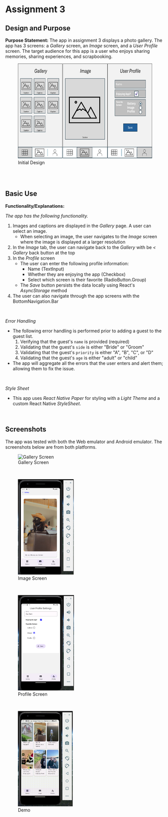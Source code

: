 # Assignment 3

## Design and Purpose

**Purpose Statement:** The app in assignment 3 displays a photo gallery. The app has 3 screens: a *Gallery* screen, an *Image* screen, and a *User Profile* screen. The target audience for this app is a user who enjoys sharing memories, sharing experiences, and scrapbooking.

<figure>
  <img src="imgs/assignment3_00_design.png" alt="Original Design" style="height:300px">
  <figcaption>Initial Design</figcaption>
</figure>
</br>

</br>

## Basic Use

**Functionality/Explanations:**

*The app has the following functionality.*

1. Images and captions are displayed in the *Gallery* page. A user can select an image.
    * When selecting an image, the user navigates to the *Image* screen where the image is displayed at a larger resolution
2. In the *Image* tab, the user can navigate back to the *Gallery* with be *< Gallery* back button at the top
3. In the *Profile* screen
    * The user can enter the following profile information:
        * Name (TextInput)
        * Whether they are enjoying the app (Checkbox)
        * Select which screen is their favorite (RadioButton.Group)
    * The *Save* button persists the data locally using React's *AsyncStorage* method
4. The user can also navigate through the app screens with the BottomNavigation.Bar 

</br>

*Error Handling*

* The following error handling is performed prior to adding a guest to the guest list.
    1. Verifying that the guest's `name` is provided (required)
    2. Validating that the guest's `side` is either "Bride" or "Groom"
    3. Validating that the guest's `priority` is either "A", "B", "C", or "D"
    4. Validating that the guest's `age` is either "adult" or "child"
* The app will aggregate all the errors that the user enters and alert them; allowing them to fix the issue.

</br>

*Style Sheet*

* This app uses *React Native Paper* for styling with a *Light Theme* and a custom React Native *StyleSheet*.

</br>

## Screenshots

The app was tested with both the Web emulator and Android emulator. The screenshots below are from both platforms.

<figure>
  <img src="imgs/assignment2_01_gallery.png" alt="Gallery Screen" style="height:300px">
  <figcaption>Gallery Screen</figcaption>
</figure>
</br>

<figure>
  <img src="imgs/assignment3_02_image.png" alt="Image Screen" style="height:300px">
  <figcaption>Image Screen</figcaption>
</figure>
</br>

<figure>
  <img src="imgs/assignment3_03_profile.png" alt="Profile Screen" style="height:300px">
  <figcaption>Profile Screen</figcaption>
</figure>
</br>

<figure>
  <img src="imgs/assignment3_04_demo.gif" alt="Demo" style="height:300px">
  <figcaption>Demo</figcaption>
</figure>
</br>
